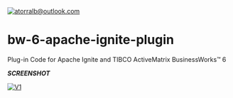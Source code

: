 

<a href="http://fvcproductions.com">
  <img src="https://i.imgur.com/izW1D3U.png" title="tibco bw 6 apache ignite plugin" alt="atorralb@outlook.com">
</a>

<!-- [![conektorx](https://i.imgur.com/izW1D3U.png)](http://github.com/atorralb) -->

# bw-6-apache-ignite-plugin
Plug-in Code for Apache Ignite and TIBCO ActiveMatrix BusinessWorks™ 6


***SCREENSHOT***

[![V1](https://i.imgur.com/tys0ftk.jpg)]()
